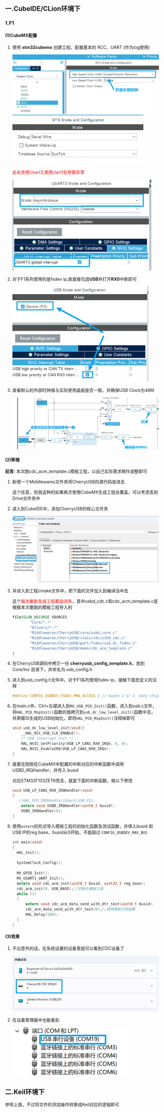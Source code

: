 ## 一.CubeIDE/CLion环境下

### 1.F1

#### (1)CubeMX配置

1. 使用 **stm32cubemx** 创建工程，配置基本的 RCC、UART (作为log使用)

   <img src="./img/image-20250131082934187-1738284907019-1.png" style="zoom:67%;" />

   <img src="./img/image-20250131082958458-1738284907019-2.png" style="zoom:67%;" />

   <font color="red">此处改用Usart3,使用Uart1会导致异常</font>

   <img src="./img/image-20250131103446017.png" style="zoom:67%;" />

2. 对于F1系列使用的是fsdev ip,故直接勾选**USB**并打开**RX0**中断即可

   <img src="./img/image-20250131083100260-1738284907020-4.png" style="zoom:67%;" />

3. 查看默认的外部时钟值与实际使用晶振是否一致，并确保USB Clock为48M

   ![](./img/image-20250131083252718-1738284907020-5.png)

#### (2)移植

**前言:** 本次跑cdc_acm_template.c模板工程，以自己实际需求稍作调整即可

1. 新增一个Middlewares文件夹将CherryUSB的源代码放进去

   这个任意，但我这种的如果再次使用CubeMX生成工程会覆盖，可以考虑丢到Drive文件夹中

2. 进入到CubeIDE中，添加CherryUSB的核心文件夹

   <img src="./img/image-20250131084407299-1738284907020-6.png" style="zoom:67%;" />

3. 并进入到工程cmake文件中，把下面的文件加入到编译当中去

   这个<font color="red">每次重新生成工程都会消失</font>，其中usbd_cdc.c和cdc_acm_template.c是根据本次要跑的模板工程导入的

   ```cmake
   file(GLOB_RECURSE SOURCES
           "Core/*.*"
           "Drivers/*.*"
           "Middlewares/CherryUSB/core/usbd_core.c"
           "Middlewares/CherryUSB/class/cdc/usbd_cdc.c"
           "Middlewares/CherryUSB/port/fsdev/usb_dc_fsdev.c"
           "Middlewares/CherryUSB/demo/cdc_acm_template.c"
   )
   ```

4. 在CherryUSB源码中拷贝一份 **cherryusb_config_template.h**，放到 Core/Inc 目录下，并命名为 usb_config.h

5. 进入到usb_config.h文件中，对于F1系列使用fsdev ip，接触下面宏定义的注释

   ```c
   #define CONFIG_USBDEV_FSDEV_PMA_ACCESS 2 // maybe 1 or 2, many chips may have a difference
   ```

6. 在main.c中，Ctrl+左键进入到`MX_USB_PCD_Init()`函数，进入到usb.c文件，将`HAL_PCD_MspInit()`函数的值拷贝到`usb_dc_low_level_init()`函数中去，并屏蔽St生成的USB初始化，即将`HAL_PCD_MspInit()`注释掉即可

   ```c
   void usb_dc_low_level_init(void){
       __HAL_RCC_USB_CLK_ENABLE();
       /* USB interrupt Init */
       HAL_NVIC_SetPriority(USB_LP_CAN1_RX0_IRQn, 0, 0);
       HAL_NVIC_EnableIRQ(USB_LP_CAN1_RX0_IRQn);
   }
   ```

7. 接着在刚刚在CubeMX中配置的中断对应的中断函数中调用USBD_IRQHandler，并传入 busid

   对应STM32F103ZET6而言，就是下面的中断函数，做以下修改

   ```c
   void USB_LP_CAN1_RX0_IRQHandler(void)
   {
      //HAL_PCD_IRQHandler(&hpcd_USB_FS);
       extern void USBD_IRQHandler(uint8_t busid);
       USBD_IRQHandler(0);
   }
   ```

8. 使用`extern`的形式导入模板工程的初始化函数及测试函数，并填入busid 和USB IP的reg base，busid从0开始，不能超过 `CONFIG_USBDEV_MAX_BUS`

   ```c
   int main(void)
   {
     HAL_Init();
   
     SystemClock_Config();
   
     MX_GPIO_Init();
     MX_USART1_UART_Init();
     extern void cdc_acm_init(uint8_t busid, uint32_t reg_base);
     cdc_acm_init(0, USB_BASE);//初始化模板工程
     while (1)
     {
         extern void cdc_acm_data_send_with_dtr_test(uint8_t busid);
         cdc_acm_data_send_with_dtr_test(0);//调用模板示例函数
         HAL_Delay(100);
     }
   }
   ```

#### (3)效果

1. 不出意外的话，在系统设置的设备里就可以看到CDC设备了

   ![](./img/image-20250131085212835-1738284907020-7.png)

2. 在设备管理器中也能看到

   ![](./img/image-20250131085144434-1738284907020-8.png)

   

## 二.Keil环境下

参照上面，不过将文件的添加操作转换成Keil对应的逻辑即可